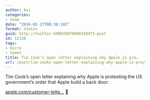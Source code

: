 ```yaml
---
author: Avi
categories:
- none
date: "2016-02-17T08:38:10Z"
format: status
guid: http://twitter-699935870980329473-post
id: 12326
tags:
- micro
- tweet
title: Tim Cook’s open letter explaining why Apple is pro…
url: /post/tim-cooks-open-letter-explaining-why-apple-is-pro/
---
```

Tim Cook’s open letter explaining why Apple is protesting the US government’s order that Apple build a back door:

[apple.com/customer-lette…](http://www.apple.com/customer-letter/) 💪